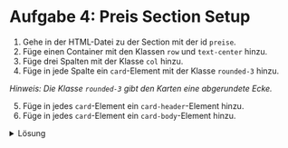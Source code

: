 # Aufgabe 4: Preis Section Setup

1. Gehe in der HTML-Datei zu der Section mit der id `preise`.
2. Füge einen Container mit den Klassen `row` und `text-center` hinzu.
3. Füge drei Spalten mit der Klasse `col` hinzu.
4. Füge in jede Spalte ein `card`-Element mit der Klasse `rounded-3` hinzu.

_Hinweis: Die Klasse `rounded-3` gibt den Karten eine abgerundete Ecke._

5. Füge in jedes `card`-Element ein `card-header`-Element hinzu.
6. Füge in jedes `card`-Element ein `card-body`-Element hinzu.

<details>
<summary>Lösung</summary>

#### index.html

```html
<div class="row text-center">
  <div class="col">
    <div class="card rounded-3">
      <div class="card-header">
        <!-- Hier spezifizieren wir den Titel des ersten Preisplans -->
      </div>
      <div class="card-body">
        <!-- Hier spezifizieren wir den ersten Preisplan -->
      </div>
    </div>
  </div>
  <div class="col">
    <div class="card rounded-3">
      <div class="card-header">
        <!-- Hier spezifizieren wir den Titel des zweiten Preisplans -->
      </div>
      <div class="card-body">
        <!-- Hier spezifizieren wir den zweiten Preisplan -->
      </div>
    </div>
  </div>
  <div class="col">
    <div class="card rounded-3">
      <div class="card-header">
        <!-- Hier spezifizieren wir den Titel des dritten Preisplans -->
      </div>
      <div class="card-body">
        <!-- Hier spezifizieren wir den dritten Preisplan -->
      </div>
    </div>
  </div>
</div>
```

</details>
